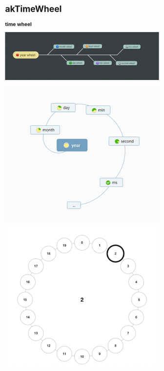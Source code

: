# akTimeWheel
### time wheel

![p1](https://github.com/Peakchen/akTimeWheel/blob/main/pic/1.png)

![p2](https://github.com/Peakchen/akTimeWheel/blob/main/pic/2.png)

![timewheelGif](https://github.com/Peakchen/akTimeWheel/blob/main/pic/timewheel.gif)